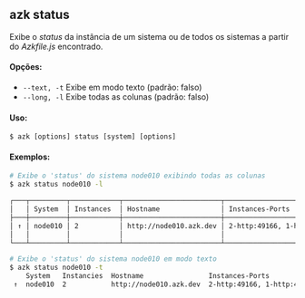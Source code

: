 ## azk status

Exibe o _status_ da instância de um sistema ou de todos os sistemas a partir do _Azkfile.js_ encontrado.

#### Opções:

- `--text, -t`  Exibe em modo texto (padrão: falso)
- `--long, -l`  Exibe todas as colunas (padrão: falso)

#### Uso:

    $ azk [options] status [system] [options]

#### Exemplos:

```sh
# Exibe o 'status' do sistema node010 exibindo todas as colunas
$ azk status node010 -l

┌───┬─────────┬────────────┬────────────────────────┬────────────────────────────┬────────────────┬───────────┐
│   │ System  │ Instances  │ Hostname               │ Instances-Ports            │ Provisioned    │ Image     │
├───┼─────────┼────────────┼────────────────────────┼────────────────────────────┼────────────────┼───────────┤
│ ↑ │ node010 │ 2          │ http://node010.azk.dev │ 2-http:49166, 1-http:49165 │ 21 minutes ago │ node:0.10 │
│   │         │            │                        │                            │                │           │
└───┴─────────┴────────────┴────────────────────────┴────────────────────────────┴────────────────┴───────────┘

# Exibe o 'status' do sistema node010 em modo texto
$ azk status node010 -t
    System   Instancies  Hostname                Instances-Ports             Provisioned
 ↑  node010  2           http://node010.azk.dev  2-http:49166, 1-http:49165  23 minutes ago

```

